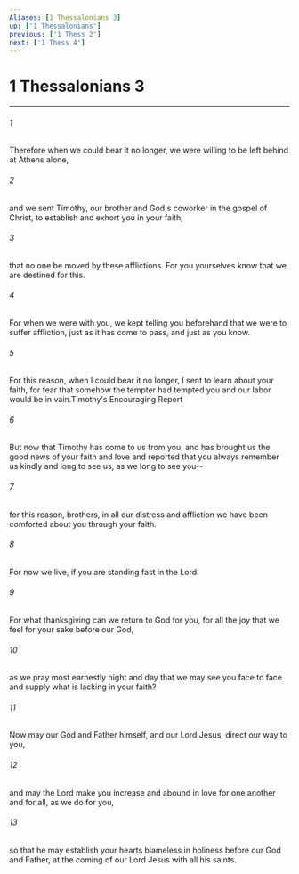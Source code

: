 ```yaml
---
Aliases: [1 Thessalonians 3]
up: ['1 Thessalonians']
previous: ['1 Thess 2']
next: ['1 Thess 4']
---
```

# 1 Thessalonians 3
***



###### 1 
Therefore when we could bear it no longer, we were willing to be left behind at Athens alone, 

###### 2 
and we sent Timothy, our brother and God's coworker in the gospel of Christ, to establish and exhort you in your faith, 

###### 3 
that no one be moved by these afflictions. For you yourselves know that we are destined for this. 

###### 4 
For when we were with you, we kept telling you beforehand that we were to suffer affliction, just as it has come to pass, and just as you know. 

###### 5 
For this reason, when I could bear it no longer, I sent to learn about your faith, for fear that somehow the tempter had tempted you and our labor would be in vain.Timothy's Encouraging Report 

###### 6 
But now that Timothy has come to us from you, and has brought us the good news of your faith and love and reported that you always remember us kindly and long to see us, as we long to see you-- 

###### 7 
for this reason, brothers, in all our distress and affliction we have been comforted about you through your faith. 

###### 8 
For now we live, if you are standing fast in the Lord. 

###### 9 
For what thanksgiving can we return to God for you, for all the joy that we feel for your sake before our God, 

###### 10 
as we pray most earnestly night and day that we may see you face to face and supply what is lacking in your faith? 

###### 11 
Now may our God and Father himself, and our Lord Jesus, direct our way to you, 

###### 12 
and may the Lord make you increase and abound in love for one another and for all, as we do for you, 

###### 13 
so that he may establish your hearts blameless in holiness before our God and Father, at the coming of our Lord Jesus with all his saints.
